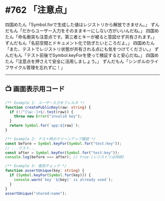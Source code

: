 # #762 「注意点」

四国めたん「Symbol.forで生成した値はレジストリから解放できません。」
ずんだもん「だからユーザー入力をそのままキーにしない方がいいんだね。」
四国めたん「命名衝突も注意点です。第三者とキーが被ると意図せず共有されます。」
ずんだもん「名前空間とドキュメント化で防ぎたいところだよ。」
四国めたん「また、テストでレジストリ状態が共有される点にも気をつけてください。」
ずんだもん「テスト前後でSymbol.keyForを使って検証すると安心だね。」
四国めたん「注意点を押さえて安全に活用しましょう。」
ずんだもん「シンボルのライフサイクル管理を忘れずに！」

---

## 📺 画面表示用コード

```typescript
/** Example 1: ユーザー入力をフィルタ */
function createPublicKey(raw: string) {
  if (!/^[\w:-]+$/.test(raw)) {
    throw new Error("invalid key");
  }
  return Symbol.for(`app:${raw}`);
}

/** Example 2: テスト時のクリーンアップ確認 */
const before = Symbol.keyFor(Symbol.for("test:key"));
// ...テスト...
const after = Symbol.keyFor(Symbol.for("test:key"));
console.log(before === after); // true (レジストリは持続)

/** Example 3: 衝突チェック */
function assertUnique(key: string) {
  if (Symbol.keyFor(Symbol.for(key))) {
    console.warn(`key '${key}' is already used`);
  }
}
assertUnique("shared:name");
```
